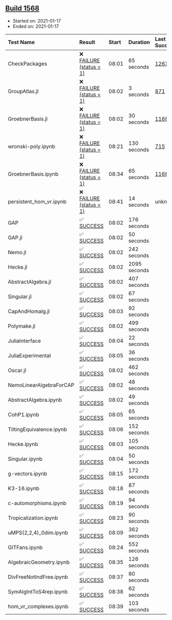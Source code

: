 ## [Build 1568](https://oscarci.mathematik.uni-kl.de/job/oscar-stable/1568/)

* Started on: 2021-01-17
* Ended on: 2021-01-17

| Test Name    | Result | Start | Duration | Last Success | First Failure |
|:-------------|:-------|:------|:---------|:-------------|:--------------|
| CheckPackages | ❌ [FAILURE (status = 1)](https://oscarci.mathematik.uni-kl.de/job/oscar-stable/1568/artifact/logs/build-1568/CheckPackages.log) | 08:01 | 65 seconds | [1263](https://oscarci.mathematik.uni-kl.de/job/oscar-stable/1263/) | [1264](https://oscarci.mathematik.uni-kl.de/job/oscar-stable/1264/) |
| GroupAtlas.jl | ❌ [FAILURE (status = 1)](https://oscarci.mathematik.uni-kl.de/job/oscar-stable/1568/artifact/logs/build-1568/GroupAtlas.jl.log) | 08:02 | 3 seconds | [871](https://oscarci.mathematik.uni-kl.de/job/oscar-stable/871/) | [872](https://oscarci.mathematik.uni-kl.de/job/oscar-stable/872/) |
| GroebnerBasis.jl | ❌ [FAILURE (status = 1)](https://oscarci.mathematik.uni-kl.de/job/oscar-stable/1568/artifact/logs/build-1568/GroebnerBasis.jl.log) | 08:02 | 30 seconds | [1168](https://oscarci.mathematik.uni-kl.de/job/oscar-stable/1168/) | [1169](https://oscarci.mathematik.uni-kl.de/job/oscar-stable/1169/) |
| wronski-poly.ipynb | ❌ [FAILURE (status = 1)](https://oscarci.mathematik.uni-kl.de/job/oscar-stable/1568/artifact/logs/build-1568/wronski-poly.ipynb.log) | 08:21 | 130 seconds | [715](https://oscarci.mathematik.uni-kl.de/job/oscar-stable/715/) | [716](https://oscarci.mathematik.uni-kl.de/job/oscar-stable/716/) |
| GroebnerBasis.ipynb | ❌ [FAILURE (status = 1)](https://oscarci.mathematik.uni-kl.de/job/oscar-stable/1568/artifact/logs/build-1568/GroebnerBasis.ipynb.log) | 08:34 | 65 seconds | [1168](https://oscarci.mathematik.uni-kl.de/job/oscar-stable/1168/) | [1169](https://oscarci.mathematik.uni-kl.de/job/oscar-stable/1169/) |
| persistent_hom_vr.ipynb | ❌ [FAILURE (status = 1)](https://oscarci.mathematik.uni-kl.de/job/oscar-stable/1568/artifact/logs/build-1568/persistent_hom_vr.ipynb.log) | 08:41 | 14 seconds | unknown | unknown |
| GAP | ✅ [SUCCESS](https://oscarci.mathematik.uni-kl.de/job/oscar-stable/1568/artifact/logs/build-1568/GAP.log) | 08:02 | 176 seconds |  |  |
| GAP.jl | ✅ [SUCCESS](https://oscarci.mathematik.uni-kl.de/job/oscar-stable/1568/artifact/logs/build-1568/GAP.jl.log) | 08:02 | 50 seconds |  |  |
| Nemo.jl | ✅ [SUCCESS](https://oscarci.mathematik.uni-kl.de/job/oscar-stable/1568/artifact/logs/build-1568/Nemo.jl.log) | 08:02 | 242 seconds |  |  |
| Hecke.jl | ✅ [SUCCESS](https://oscarci.mathematik.uni-kl.de/job/oscar-stable/1568/artifact/logs/build-1568/Hecke.jl.log) | 08:02 | 2095 seconds |  |  |
| AbstractAlgebra.jl | ✅ [SUCCESS](https://oscarci.mathematik.uni-kl.de/job/oscar-stable/1568/artifact/logs/build-1568/AbstractAlgebra.jl.log) | 08:02 | 407 seconds |  |  |
| Singular.jl | ✅ [SUCCESS](https://oscarci.mathematik.uni-kl.de/job/oscar-stable/1568/artifact/logs/build-1568/Singular.jl.log) | 08:02 | 67 seconds |  |  |
| CapAndHomalg.jl | ✅ [SUCCESS](https://oscarci.mathematik.uni-kl.de/job/oscar-stable/1568/artifact/logs/build-1568/CapAndHomalg.jl.log) | 08:03 | 92 seconds |  |  |
| Polymake.jl | ✅ [SUCCESS](https://oscarci.mathematik.uni-kl.de/job/oscar-stable/1568/artifact/logs/build-1568/Polymake.jl.log) | 08:02 | 499 seconds |  |  |
| JuliaInterface | ✅ [SUCCESS](https://oscarci.mathematik.uni-kl.de/job/oscar-stable/1568/artifact/logs/build-1568/JuliaInterface.log) | 08:04 | 22 seconds |  |  |
| JuliaExperimental | ✅ [SUCCESS](https://oscarci.mathematik.uni-kl.de/job/oscar-stable/1568/artifact/logs/build-1568/JuliaExperimental.log) | 08:05 | 36 seconds |  |  |
| Oscar.jl | ✅ [SUCCESS](https://oscarci.mathematik.uni-kl.de/job/oscar-stable/1568/artifact/logs/build-1568/Oscar.jl.log) | 08:02 | 462 seconds |  |  |
| NemoLinearAlgebraForCAP | ✅ [SUCCESS](https://oscarci.mathematik.uni-kl.de/job/oscar-stable/1568/artifact/logs/build-1568/NemoLinearAlgebraForCAP.log) | 08:02 | 48 seconds |  |  |
| AbstractAlgebra.ipynb | ✅ [SUCCESS](https://oscarci.mathematik.uni-kl.de/job/oscar-stable/1568/artifact/logs/build-1568/AbstractAlgebra.ipynb.log) | 08:02 | 49 seconds |  |  |
| CohP1.ipynb | ✅ [SUCCESS](https://oscarci.mathematik.uni-kl.de/job/oscar-stable/1568/artifact/logs/build-1568/CohP1.ipynb.log) | 08:05 | 65 seconds |  |  |
| TiltingEquivalence.ipynb | ✅ [SUCCESS](https://oscarci.mathematik.uni-kl.de/job/oscar-stable/1568/artifact/logs/build-1568/TiltingEquivalence.ipynb.log) | 08:06 | 152 seconds |  |  |
| Hecke.ipynb | ✅ [SUCCESS](https://oscarci.mathematik.uni-kl.de/job/oscar-stable/1568/artifact/logs/build-1568/Hecke.ipynb.log) | 08:03 | 105 seconds |  |  |
| Singular.ipynb | ✅ [SUCCESS](https://oscarci.mathematik.uni-kl.de/job/oscar-stable/1568/artifact/logs/build-1568/Singular.ipynb.log) | 08:04 | 50 seconds |  |  |
| g-vectors.ipynb | ✅ [SUCCESS](https://oscarci.mathematik.uni-kl.de/job/oscar-stable/1568/artifact/logs/build-1568/g-vectors.ipynb.log) | 08:15 | 172 seconds |  |  |
| K3-16.ipynb | ✅ [SUCCESS](https://oscarci.mathematik.uni-kl.de/job/oscar-stable/1568/artifact/logs/build-1568/K3-16.ipynb.log) | 08:18 | 87 seconds |  |  |
| c-automorphisms.ipynb | ✅ [SUCCESS](https://oscarci.mathematik.uni-kl.de/job/oscar-stable/1568/artifact/logs/build-1568/c-automorphisms.ipynb.log) | 08:19 | 94 seconds |  |  |
| Tropicalization.ipynb | ✅ [SUCCESS](https://oscarci.mathematik.uni-kl.de/job/oscar-stable/1568/artifact/logs/build-1568/Tropicalization.ipynb.log) | 08:23 | 90 seconds |  |  |
| uMPS(2,2,4)_0dim.ipynb | ✅ [SUCCESS](https://oscarci.mathematik.uni-kl.de/job/oscar-stable/1568/artifact/logs/build-1568/uMPS-2-2-4-_0dim.ipynb.log) | 08:09 | 362 seconds |  |  |
| GITFans.ipynb | ✅ [SUCCESS](https://oscarci.mathematik.uni-kl.de/job/oscar-stable/1568/artifact/logs/build-1568/GITFans.ipynb.log) | 08:24 | 552 seconds |  |  |
| AlgebraicGeometry.ipynb | ✅ [SUCCESS](https://oscarci.mathematik.uni-kl.de/job/oscar-stable/1568/artifact/logs/build-1568/AlgebraicGeometry.ipynb.log) | 08:35 | 126 seconds |  |  |
| DivFreeNotIndFree.ipynb | ✅ [SUCCESS](https://oscarci.mathematik.uni-kl.de/job/oscar-stable/1568/artifact/logs/build-1568/DivFreeNotIndFree.ipynb.log) | 08:37 | 80 seconds |  |  |
| SymAlgIntToS4rep.ipynb | ✅ [SUCCESS](https://oscarci.mathematik.uni-kl.de/job/oscar-stable/1568/artifact/logs/build-1568/SymAlgIntToS4rep.ipynb.log) | 08:38 | 62 seconds |  |  |
| hom_vr_complexes.ipynb | ✅ [SUCCESS](https://oscarci.mathematik.uni-kl.de/job/oscar-stable/1568/artifact/logs/build-1568/hom_vr_complexes.ipynb.log) | 08:39 | 103 seconds |  |  |
